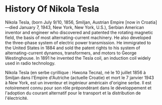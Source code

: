 # History Of Nikola Tesla

Nikola Tesla, (born July 9/10, 1856, Smiljan, Austrian Empire [now in Croatia]—died January 7, 1943, New York, New York, U.S.), Serbian American inventor and engineer who discovered and patented the rotating magnetic field, the basis of most alternating-current machinery. He also developed the three-phase system of electric power transmission. He immigrated to the United States in 1884 and sold the patent rights to his system of alternating-current dynamos, transformers, and motors to George Westinghouse. In 1891 he invented the Tesla coil, an induction coil widely used in radio technology.

Nikola Tesla (en serbe cyrillique : Никола Тесла), né le 10 juillet 1856 à Smiljan dans l'Empire d'Autriche (actuelle Croatie) et mort le 7 janvier 1943 à New York, est un inventeur et ingénieur américain d'origine serbe. Il est notoirement connu pour son rôle prépondérant dans le développement et l'adoption du courant alternatif pour le transport et la distribution de l'électricité.

